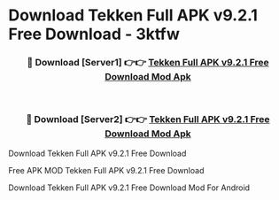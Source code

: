 # Download Tekken Full APK v9.2.1 Free Download - 3ktfw



<div align="center">
<h3>🔴 Download [Server1] 👉👉 <a href="https://momento.my/?title=Tekken_Full_APK_v9.2.1_Free_Download">Tekken Full APK v9.2.1 Free Download Mod Apk</a></h3><br>

<h3>🔴 Download [Server2] 👉👉 <a href="https://momento.my/?title=Tekken_Full_APK_v9.2.1_Free_Download">Tekken Full APK v9.2.1 Free Download Mod Apk</a></h3>
</div>



Download Tekken Full APK v9.2.1 Free Download 

Free APK MOD Tekken Full APK v9.2.1 Free Download 

Download Tekken Full APK v9.2.1 Free Download Mod For Android
